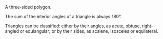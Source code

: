 A three-sided polygon.

The sum of the interior angles of a triangle is always 180°.

Triangles can be classified: either by their angles, as acute, obtuse,
right-angled or equiangular; or by their sides, as scalene, isosceles or
equilateral.
